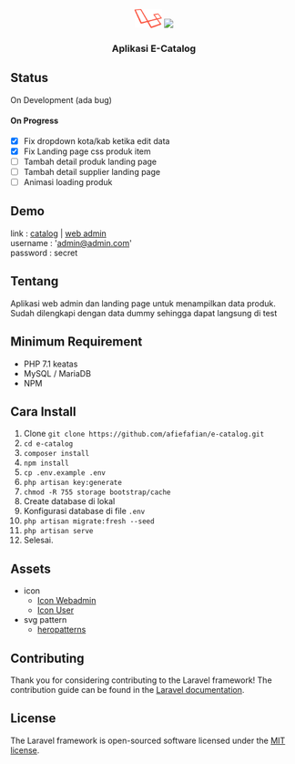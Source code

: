 <p align="center">
  <img src="https://raw.githubusercontent.com/laravel/art/master/laravel-l-slant.png" width="48">
  <img src="https://vuejs.org/images/logo.png" width="40">
</p>
<h3 align="center">Aplikasi E-Catalog</h3>


## Status
On Development (ada bug)
#### On Progress
- [x] Fix dropdown kota/kab ketika edit data
- [x] Fix Landing page css produk item
- [ ] Tambah detail produk landing page
- [ ] Tambah detail supplier landing page
- [ ] Animasi loading produk

## Demo
link : [catalog](https://e-catalog.afiefafian.com/) | [web admin](https://e-catalog.afiefafian.com/admin)  
username : 'admin@admin.com'  
password : secret

## Tentang
Aplikasi web admin dan landing page untuk menampilkan data produk.  
Sudah dilengkapi dengan data dummy sehingga dapat langsung di test

## Minimum Requirement
- PHP 7.1 keatas
- MySQL / MariaDB
- NPM

## Cara Install
1. Clone `git clone https://github.com/afiefafian/e-catalog.git`
2. `cd e-catalog`
3. `composer install`
4. `npm install`
4. `cp .env.example .env`
5. `php artisan key:generate`
6. `chmod -R 755 storage bootstrap/cache`
7. Create database di lokal
8. Konfigurasi database  di file `.env` 
9. `php artisan migrate:fresh --seed`
10. `php artisan serve`
11. Selesai.

## Assets
- icon  
  - [Icon Webadmin](https://www.flaticon.com/free-icon/catalogue_1466313#term=catalog)
  - [Icon User](https://www.flaticon.com/free-icon/user_149071)
- svg pattern  
  - [heropatterns](https://www.heropatterns.com/)

## Contributing
Thank you for considering contributing to the Laravel framework! The contribution guide can be found in the [Laravel documentation](https://laravel.com/docs/contributions).

## License
The Laravel framework is open-sourced software licensed under the [MIT license](LICENSE).

